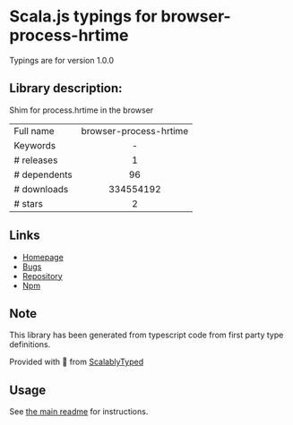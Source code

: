 
# Scala.js typings for browser-process-hrtime

Typings are for version 1.0.0

## Library description:
Shim for process.hrtime in the browser

|                    |                 |
| ------------------ | :-------------: |
| Full name          | browser-process-hrtime |
| Keywords           | - |
| # releases         | 1 |
| # dependents       | 96 |
| # downloads        | 334554192 |
| # stars            | 2 |

## Links
- [Homepage](https://github.com/kumavis/browser-process-hrtime#readme)
- [Bugs](https://github.com/kumavis/browser-process-hrtime/issues)
- [Repository](https://github.com/kumavis/browser-process-hrtime)
- [Npm](https://www.npmjs.com/package/browser-process-hrtime)
    


## Note
This library has been generated from typescript code from first party type definitions.

Provided with :purple_heart: from [ScalablyTyped](https://github.com/oyvindberg/ScalablyTyped)

## Usage
See [the main readme](../../readme.md) for instructions.



